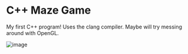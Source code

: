 # C++ Maze Game

My first C++ program! Uses the clang compiler. Maybe will try messing around with OpenGL. 

![image](https://user-images.githubusercontent.com/108207472/229118289-de020086-5c26-47b4-91ac-af8dded1b183.png)

